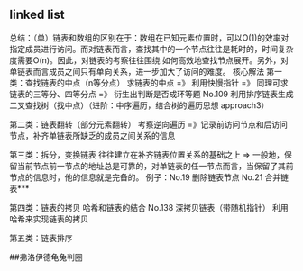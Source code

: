 ## linked list

总结：（单）链表和数组的区别在于：数组在已知元素位置时，可以O(1)的效率对指定成员进行访问。而对链表而言，查找其中的一个节点往往是耗时的，时间复杂度需要O(n)。因此，对链表的考察往往围绕
如何高效地查找节点展开。另外，对单链表而言成员之间只有单向关系，进一步加大了访问的难度。
核心解法
第一类：查找链表的中点（n等分点）
	求链表的中点 =》 利用快慢指针 =》 同理可求链表的三等分、四等分点 =》 衍生出判断是否成环等题
	No.109 利用排序链表生成二叉查找树（找中点）（进阶：中序遍历，结合树的遍历思想 approach3）

第二类：链表翻转（部分元素翻转）
	考察逆向遍历 =》记录前访问节点和后访问节点，补齐单链表所缺乏的成员之间关系的信息

第三类：拆分，变换链表
	往往建立在补齐链表位置关系的基础之上 => 一般地，保留当前节点前一节点的地址总是可靠的，对单链表的任一节点而言，当保留了其前节点的信息时，他的信息就是完备的。
	例子：No.19 删除链表节点 No.21 合并链表***

第四类：链表的拷贝 哈希和链表的结合
	No.138 深拷贝链表（带随机指针） 利用哈希来实现链表的拷贝


第五类：链表排序


##弗洛伊德龟兔判圈